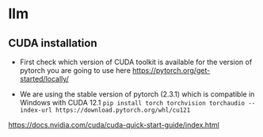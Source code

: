# llm
## CUDA installation
- First check which version of CUDA toolkit is available for the version of pytorch you are going to use here
https://pytorch.org/get-started/locally/

- We are using the stable version of pytorch (2.3.1) which is compatible in Windows with CUDA 12.1
`pip install torch torchvision torchaudio --index-url https://download.pytorch.org/whl/cu121`

 https://docs.nvidia.com/cuda/cuda-quick-start-guide/index.html
